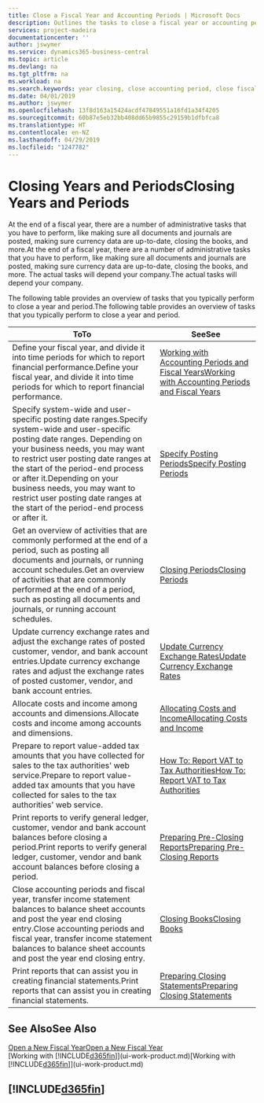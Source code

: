 ```yaml
---
title: Close a Fiscal Year and Accounting Periods | Microsoft Docs
description: Outlines the tasks to close a fiscal year or accounting period, for example, making sure documents and journals are posted and verifying bank balances.
services: project-madeira
documentationcenter: ''
author: jswymer
ms.service: dynamics365-business-central
ms.topic: article
ms.devlang: na
ms.tgt_pltfrm: na
ms.workload: na
ms.search.keywords: year closing, close accounting period, close fiscal year, bank account detailed trial balance
ms.date: 04/01/2019
ms.author: jswymer
ms.openlocfilehash: 13f8d163a15424acdf47849551a16fd1a34f4205
ms.sourcegitcommit: 60b87e5eb32bb408dd65b9855c29159b1dfbfca8
ms.translationtype: HT
ms.contentlocale: en-NZ
ms.lasthandoff: 04/29/2019
ms.locfileid: "1247782"
---
```

# <a name="closing-years-and-periods"></a><span data-ttu-id="60b51-103">Closing Years and Periods</span><span class="sxs-lookup"><span data-stu-id="60b51-103">Closing Years and Periods</span></span>
<span data-ttu-id="60b51-104">At the end of a fiscal year, there are a number of administrative tasks that you have to perform, like making sure all documents and journals are posted, making sure currency data are up-to-date, closing the books, and more.</span><span class="sxs-lookup"><span data-stu-id="60b51-104">At the end of a fiscal year, there are a number of administrative tasks that you have to perform, like making sure all documents and journals are posted, making sure currency data are up-to-date, closing the books, and more.</span></span> <span data-ttu-id="60b51-105">The actual tasks will depend your company.</span><span class="sxs-lookup"><span data-stu-id="60b51-105">The actual tasks will depend your company.</span></span>

<span data-ttu-id="60b51-106">The following table provides an overview of tasks that you typically perform to close a year and period.</span><span class="sxs-lookup"><span data-stu-id="60b51-106">The following table provides an overview of tasks that you typically perform to close a year and period.</span></span>

| <span data-ttu-id="60b51-107">To</span><span class="sxs-lookup"><span data-stu-id="60b51-107">To</span></span> | <span data-ttu-id="60b51-108">See</span><span class="sxs-lookup"><span data-stu-id="60b51-108">See</span></span> |
| --- | --- |
| <span data-ttu-id="60b51-109">Define your fiscal year, and divide it into time periods for which to report financial performance.</span><span class="sxs-lookup"><span data-stu-id="60b51-109">Define your fiscal year, and divide it into time periods for which to report financial performance.</span></span> | [<span data-ttu-id="60b51-110">Working with Accounting Periods and Fiscal Years</span><span class="sxs-lookup"><span data-stu-id="60b51-110">Working with Accounting Periods and Fiscal Years</span></span>](finance-accounting-periods-and-fiscal-years.md)|
| <span data-ttu-id="60b51-111">Specify system-wide and user-specific posting date ranges.</span><span class="sxs-lookup"><span data-stu-id="60b51-111">Specify system-wide and user-specific posting date ranges.</span></span> <span data-ttu-id="60b51-112">Depending on your business needs, you may want to restrict user posting date ranges at the start of the period-end process or after it.</span><span class="sxs-lookup"><span data-stu-id="60b51-112">Depending on your business needs, you may want to restrict user posting date ranges at the start of the period-end process or after it.</span></span> |[<span data-ttu-id="60b51-113">Specify Posting Periods</span><span class="sxs-lookup"><span data-stu-id="60b51-113">Specify Posting Periods</span></span>](finance-how-specify-posting-periods.md) |
| <span data-ttu-id="60b51-114">Get an overview of activities that are commonly performed at the end of a period, such as posting all documents and journals, or running account schedules.</span><span class="sxs-lookup"><span data-stu-id="60b51-114">Get an overview of activities that are commonly performed at the end of a period, such as posting all documents and journals, or running account schedules.</span></span> |[<span data-ttu-id="60b51-115">Closing Periods</span><span class="sxs-lookup"><span data-stu-id="60b51-115">Closing Periods</span></span>](year-how-complete-period-end-processes.md) |
| <span data-ttu-id="60b51-116">Update currency exchange rates and adjust the exchange rates of posted customer, vendor, and bank account entries.</span><span class="sxs-lookup"><span data-stu-id="60b51-116">Update currency exchange rates and adjust the exchange rates of posted customer, vendor, and bank account entries.</span></span> |[<span data-ttu-id="60b51-117">Update Currency Exchange Rates</span><span class="sxs-lookup"><span data-stu-id="60b51-117">Update Currency Exchange Rates</span></span>](finance-how-update-currencies.md) |
| <span data-ttu-id="60b51-118">Allocate costs and income among accounts and dimensions.</span><span class="sxs-lookup"><span data-stu-id="60b51-118">Allocate costs and income among accounts and dimensions.</span></span> |[<span data-ttu-id="60b51-119">Allocating Costs and Income</span><span class="sxs-lookup"><span data-stu-id="60b51-119">Allocating Costs and Income</span></span>](year-allocate-costs-income.md) |
| <span data-ttu-id="60b51-120">Prepare to report value-added tax amounts that you have collected for sales to the tax authorities' web service.</span><span class="sxs-lookup"><span data-stu-id="60b51-120">Prepare to report value-added tax amounts that you have collected for sales to the tax authorities' web service.</span></span> |[<span data-ttu-id="60b51-121">How To: Report VAT to Tax Authorities</span><span class="sxs-lookup"><span data-stu-id="60b51-121">How To: Report VAT to Tax Authorities</span></span>](finance-how-report-vat.md)|
| <span data-ttu-id="60b51-122">Print reports to verify general ledger, customer, vendor and bank account balances before closing a period.</span><span class="sxs-lookup"><span data-stu-id="60b51-122">Print reports to verify general ledger, customer, vendor and bank account balances before closing a period.</span></span> |[<span data-ttu-id="60b51-123">Preparing Pre-Closing Reports</span><span class="sxs-lookup"><span data-stu-id="60b51-123">Preparing Pre-Closing Reports</span></span>](year-prepare-preclose-reports.md) |
| <span data-ttu-id="60b51-124">Close accounting periods and fiscal year, transfer income statement balances to balance sheet accounts and post the year end closing entry.</span><span class="sxs-lookup"><span data-stu-id="60b51-124">Close accounting periods and fiscal year, transfer income statement balances to balance sheet accounts and post the year end closing entry.</span></span> |[<span data-ttu-id="60b51-125">Closing Books</span><span class="sxs-lookup"><span data-stu-id="60b51-125">Closing Books</span></span>](year-close-books.md) |
| <span data-ttu-id="60b51-126">Print reports that can assist you in creating financial statements.</span><span class="sxs-lookup"><span data-stu-id="60b51-126">Print reports that can assist you in creating financial statements.</span></span> |[<span data-ttu-id="60b51-127">Preparing Closing Statements</span><span class="sxs-lookup"><span data-stu-id="60b51-127">Preparing Closing Statements</span></span>](year-prepare-close-statement.md) |

## <a name="see-also"></a><span data-ttu-id="60b51-128">See Also</span><span class="sxs-lookup"><span data-stu-id="60b51-128">See Also</span></span>
[<span data-ttu-id="60b51-129">Open a New Fiscal Year</span><span class="sxs-lookup"><span data-stu-id="60b51-129">Open a New Fiscal Year</span></span>](finance-how-open-new-fiscal-year.md)  
<span data-ttu-id="60b51-130">[Working with [!INCLUDE[d365fin](includes/d365fin_md.md)]](ui-work-product.md)</span><span class="sxs-lookup"><span data-stu-id="60b51-130">[Working with [!INCLUDE[d365fin](includes/d365fin_md.md)]](ui-work-product.md)</span></span>

## [!INCLUDE[d365fin](includes/free_trial_md.md)]  
 
